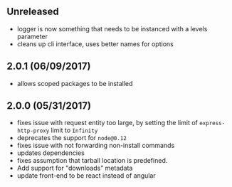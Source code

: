 ## Unreleased

- logger is now something that needs to be instanced with a levels parameter 
- cleans up cli interface, uses better names for options

## 2.0.1 (06/09/2017)

- allows scoped packages to be installed

## 2.0.0 (05/31/2017)

- fixes issue with request entity too large, by setting the limit of `express-http-proxy` limit to `Infinity`
- deprecates the support for `node@0.12`
- fixes issue with not forwarding non-install commands
- updates dependencies
- fixes assumption that tarball location is predefined.
- Add support for "downloads" metadata
- update front-end to be react instead of angular
